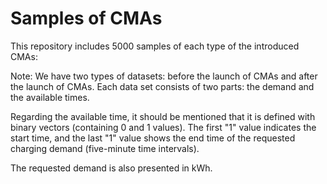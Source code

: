 # Samples of CMAs 
This repository includes 5000 samples of each type of the introduced CMAs:

Note:
We have two types of datasets: before the launch of CMAs and after the launch of CMAs.
Each data set consists of two parts: the demand and the available times.

Regarding the available time, it should be mentioned that it is defined with binary vectors (containing 0 and 1 values). The first "1" value indicates the start time, and the last "1" value shows the end time of the requested charging demand (five-minute time intervals).

The requested demand is also presented in kWh.
